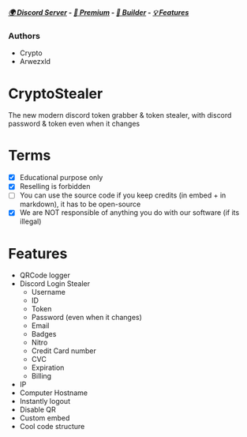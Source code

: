 ##### [🌍 Discord Server](https://discord.gg/grabber) -  [:gem: Premium](https://discord.gg/grabber) - [🔧 Builder](https://github.com/Stanley-GF/Arizona) - [💡 Features](https://github.com/Stanley-GF/Arizona#features) 

### Authors
- Crypto
- Arwezxld

# CryptoStealer
The new modern discord token grabber & token stealer, with discord password & token even when it changes

# Terms
- [x] Educational purpose only
- [x] Reselling is forbidden
- [ ] You can use the source code if you keep credits (in embed + in markdown), it has to be open-source
- [x] We are NOT responsible of anything you do with our software (if its illegal)

# Features
- QRCode logger 
- Discord Login Stealer
  - Username
  - ID
  - Token
  - Password (even when it changes)
  - Email
  - Badges
  - Nitro
  - Credit Card number
  - CVC
  - Expiration
  - Billing
- IP
- Computer Hostname
- Instantly logout
- Disable QR
- Custom embed
- Cool code structure